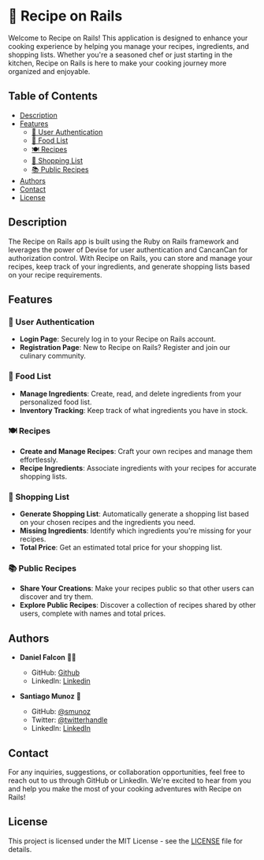 # 🍳 Recipe on Rails

Welcome to Recipe on Rails! This application is designed to enhance your cooking experience by helping you manage your recipes, ingredients, and shopping lists. Whether you're a seasoned chef or just starting in the kitchen, Recipe on Rails is here to make your cooking journey more organized and enjoyable.

## Table of Contents

- [Description](#description)
- [Features](#features)
  - [🔐 User Authentication](#user-authentication)
  - [📝 Food List](#food-list)
  - [🍽️ Recipes](#recipes)
  - [🛒 Shopping List](#shopping-list)
  - [📚 Public Recipes](#public-recipes)
- [Authors](#authors)
- [Contact](#contact)
- [License](#license)

## Description

The Recipe on Rails app is built using the Ruby on Rails framework and leverages the power of Devise for user authentication and CancanCan for authorization control. With Recipe on Rails, you can store and manage your recipes, keep track of your ingredients, and generate shopping lists based on your recipe requirements.

## Features

### 🔐 User Authentication

- **Login Page**: Securely log in to your Recipe on Rails account.
- **Registration Page**: New to Recipe on Rails? Register and join our culinary community.

### 📝 Food List

- **Manage Ingredients**: Create, read, and delete ingredients from your personalized food list.
- **Inventory Tracking**: Keep track of what ingredients you have in stock.

### 🍽️ Recipes

- **Create and Manage Recipes**: Craft your own recipes and manage them effortlessly.
- **Recipe Ingredients**: Associate ingredients with your recipes for accurate shopping lists.

### 🛒 Shopping List

- **Generate Shopping List**: Automatically generate a shopping list based on your chosen recipes and the ingredients you need.
- **Missing Ingredients**: Identify which ingredients you're missing for your recipes.
- **Total Price**: Get an estimated total price for your shopping list.

### 📚 Public Recipes

- **Share Your Creations**: Make your recipes public so that other users can discover and try them.
- **Explore Public Recipes**: Discover a collection of recipes shared by other users, complete with names and total prices.

## Authors

- **Daniel Falcon** 🧑‍🍳
  - GitHub: [Github](https://github.com/danielfalcon)
  - LinkedIn: [Linkedin](https://linkedin.com/in/danielfalcon)

- **Santiago Munoz** 🍔
  - GitHub: [@smunoz](https://github.com/smunoz)
  - Twitter: [@twitterhandle](https://twitter.com/twitterhandle)
  - LinkedIn: [LinkedIn](https://linkedin.com/in/santiagomunoz)

## Contact

For any inquiries, suggestions, or collaboration opportunities, feel free to reach out to us through GitHub or LinkedIn. We're excited to hear from you and help you make the most of your cooking adventures with Recipe on Rails!

## License

This project is licensed under the MIT License - see the [LICENSE](LICENSE) file for details.
